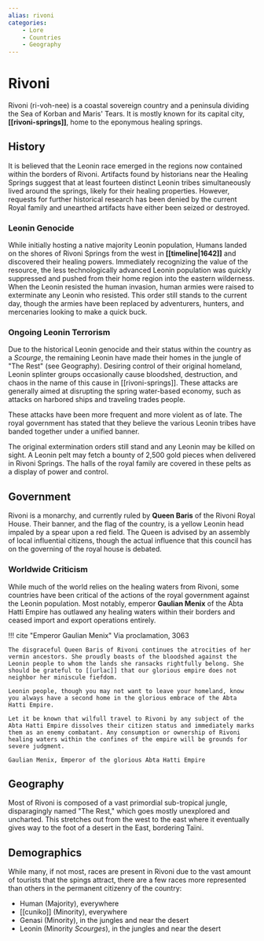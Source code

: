 ```yaml
---
alias: rivoni
categories:
    - Lore
    - Countries
    - Geography
---
```

# Rivoni

Rivoni (ri-voh-nee) is a coastal sovereign country and a peninsula dividing  the Sea of Korban and Maris' Tears. It is mostly known for its capital city, **[[rivoni-springs]]**, home to the eponymous healing springs.

## History

It is believed that the Leonin race emerged in the regions now contained within the borders of Rivoni. Artifacts found by historians near the Healing Springs suggest that at least fourteen distinct Leonin tribes simultaneously lived around the springs, likely for their healing properties. However, requests for further historical research has been denied by the current Royal family and unearthed artifacts have either been seized or destroyed.

### Leonin Genocide

While initially hosting a native majority Leonin population, Humans landed on the shores of Rivoni Springs from the west in **[[timeline|1642]]** and discovered their healing powers. Immediately recognizing the value of the resource, the less technologically advanced Leonin population was quickly suppressed and pushed from their home region into the eastern wilderness. When the Leonin resisted the human invasion, human armies were raised to exterminate any Leonin who resisted. This order still stands to the current day, though the armies have been replaced by adventurers, hunters, and mercenaries looking to make a quick buck.

### Ongoing Leonin Terrorism

Due to the historical Leonin genocide and their status within the country as a *Scourge*, the remaining Leonin have made their homes in the jungle of "The Rest" (see Geography). Desiring control of their original homeland, Leonin splinter groups occasionally cause bloodshed, destruction, and chaos in the name of this cause in [[rivoni-springs]]. These attacks are generally aimed at disrupting the spring water-based economy, such as attacks on harbored ships and traveling trades people.

These attacks have been more frequent and more violent as of late. The royal government has stated that they believe the various Leonin tribes have banded together under a unified banner.

The original extermination orders still stand and any Leonin may be killed on sight. A Leonin pelt may fetch a bounty of 2,500 gold pieces when delivered in Rivoni Springs. The halls of the royal family are covered in these pelts as a display of power and control.

## Government

Rivoni is a monarchy, and currently ruled by **Queen Baris** of the Rivoni Royal House. Their banner, and the flag of the country, is a yellow Leonin head impaled by a spear upon a red field. The Queen is advised by an assembly of local influential citizens, though the actual influence that this council has on the governing of the royal house is debated.

### Worldwide Criticism

While much of the world relies on the healing waters from Rivoni, some countries have been critical of the actions of the royal government against the Leonin population. Most notably, emperor **Gaulian Menix** of the Abta Hatti Empire has outlawed any healing waters within their borders and ceased import and export operations entirely.

!!! cite "Emperor Gaulian Menix"
    Via proclamation, 3063

    The disgraceful Queen Baris of Rivoni continues the atrocities of her vermin ancestors. She proudly boasts of the bloodshed against the Leonin people to whom the lands she ransacks rightfully belong. She should be grateful to [[urlac]] that our glorious empire does not neighbor her miniscule fiefdom.

    Leonin people, though you may not want to leave your homeland, know you always have a second home in the glorious embrace of the Abta Hatti Empire.

    Let it be known that wilfull travel to Rivoni by any subject of the Abta Hatti Empire dissolves their citizen status and immediately marks them as an enemy combatant. Any consumption or ownership of Rivoni healing waters within the confines of the empire will be grounds for severe judgment.

    Gaulian Menix, Emperor of the glorious Abta Hatti Empire

## Geography

Most of Rivoni is composed of a vast primordial sub-tropical jungle, disparagingly named "The Rest," which goes mostly unexplored and uncharted. This stretches out from the west to the east where it eventually gives way to the foot of a desert in the East, bordering Taïni.

## Demographics

While many, if not most, races are present in Rivoni due to the vast amount of tourists that the spings attract, there are a few races more represented than others in the permanent citizenry of the country:

- Human (Majority), everywhere
- [[cuniko]] (Minority), everywhere
- Genasi (Minority), in the jungles and near the desert
- Leonin (Minority *Scourges*), in the jungles and near the desert
